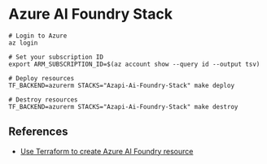 # Azure AI Foundry Stack

```shell
# Login to Azure
az login

# Set your subscription ID
export ARM_SUBSCRIPTION_ID=$(az account show --query id --output tsv)

# Deploy resources
TF_BACKEND=azurerm STACKS="Azapi-Ai-Foundry-Stack" make deploy

# Destroy resources
TF_BACKEND=azurerm STACKS="Azapi-Ai-Foundry-Stack" make destroy
```

## References

- [Use Terraform to create Azure AI Foundry resource](https://learn.microsoft.com/en-us/azure/ai-foundry/how-to/create-resource-terraform)
